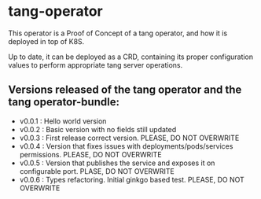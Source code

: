# tang-operator

This operator is a Proof of Concept of a tang operator, and how it is deployed in top of K8S.

Up to date, it can be deployed as a CRD, containing its proper configuration values to perform appropriate tang server operations.

Versions released of the tang operator and the tang operator-bundle:
--------------------------------------------------------------------
* v0.0.1 : Hello world version
* v0.0.2 : Basic version with no fields still updated
* v0.0.3 : First release correct version. PLEASE, DO NOT OVERWRITE
* v0.0.4 : Version that fixes issues with deployments/pods/services permissions. PLEASE, DO NOT OVERWRITE
* v0.0.5 : Version that publishes the service and exposes it on configurable port. PLASE, DO NOT OVERWRITE
* v0.0.6 : Types refactoring. Initial ginkgo based test. PLEASE, DO NOT OVERWRITE
